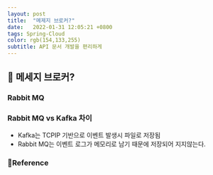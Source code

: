 ```yaml
---
layout: post
title:  "메제지 브로커?"
date:   2022-01-31 12:05:21 +0800
tags: Spring-Cloud
color: rgb(154,133,255)
subtitle: API 문서 개발을 편리하게
--- 
```


## 🚀 메세지 브로커?

### Rabbit MQ


### Rabbit MQ vs Kafka 차이

- Kafka는 TCPIP 기반으로 이벤트 발생시 파일로 저장됨
- Rabbit MQ는 이벤트 로그가 메모리로 남기 때문에 저장되어 지지않는다.

### 🧾Reference
